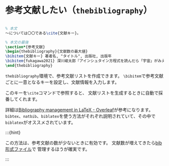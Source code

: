 # 参考文献したい（`thebibliography`）


```latex

% 本文
〜については〇〇である\cite{文献キー}。

% 本文の最後
\section*{参考文献}
\begin{thebibliography}{文献数の最大値}
\bibitem{文献キー} 著者名, "タイトル", 出版社, 出版年
\bibitem{fukagawa2021} 深川峻太郎『アインシュタイン方程式を読んだら「宇宙」がみえた - ガチンコ相対性理論』講談社（2021年5月21日）
\end{thebibliography}
```

`thebibliography`環境で、参考文献リストを作成できます。
`\bibitem`で参考文献ごとに一意となるキーを設定し、文献情報を入力します。

このキーを`\cite`コマンドで参照すると、
文献リストを生成するときに自動で採番してくれます。

詳細は[Bibliography management in LaTeX - Overleaf](https://www.overleaf.com/learn/latex/Bibliography_management_in_LaTeX)が参考になります。
``bibtex``、``natbib``、``biblatex``を使う方法がそれぞれ説明されていて、その中で``biblatex``がオススメされています。

:::{hint}

この方法は、参考文献の数が少ないときに有効です。
文献数が増えてきたら[bib形式ファイル](./latex-bib.md)で
管理するほうが確実です。

:::

